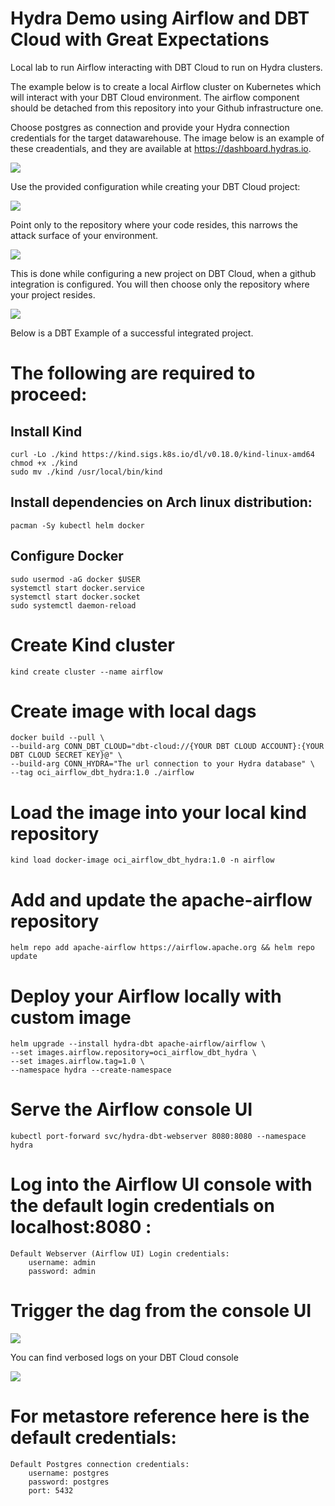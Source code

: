 # Hydra Demo using Airflow and DBT Cloud with  Great Expectations
Local lab to run Airflow interacting with DBT Cloud to run on Hydra clusters.

The example below is to create a local Airflow cluster on Kubernetes which will interact with your DBT Cloud environment. The airflow component should be detached from this repository into your Github infrastructure one.

Choose postgres as connection and provide your Hydra connection credentials for the target datawarehouse. The image below is an example of these creadentials, and they are available at https://dashboard.hydras.io. 

![](./img/hydra_conn.png) 

Use the provided configuration while creating your DBT Cloud project:

![](./img/dbt_proj_hydra_conn.png)

Point only to the repository where your code resides, this narrows the attack surface of your environment.


![](./img/dbt_proj_conf.png)

This is done while configuring a new project on DBT Cloud, when a github integration is configured. You will then choose only the repository where your project resides. 

![](./img/gh_dbt_integration.png)

Below is a DBT Example of a successful integrated project.


# The following are required to proceed:
## Install Kind
```
curl -Lo ./kind https://kind.sigs.k8s.io/dl/v0.18.0/kind-linux-amd64
chmod +x ./kind
sudo mv ./kind /usr/local/bin/kind
```

## Install dependencies on Arch linux distribution:

`pacman -Sy kubectl helm docker`

## Configure Docker 
``` 
sudo usermod -aG docker $USER
systemctl start docker.service
systemctl start docker.socket
sudo systemctl daemon-reload
```

# Create Kind cluster

`kind create cluster --name airflow`

# Create image with local dags

```
docker build --pull \
--build-arg CONN_DBT_CLOUD="dbt-cloud://{YOUR DBT CLOUD ACCOUNT}:{YOUR DBT CLOUD SECRET KEY}@" \
--build-arg CONN_HYDRA="The url connection to your Hydra database" \
--tag oci_airflow_dbt_hydra:1.0 ./airflow
```

# Load the image into your local kind repository

`kind load docker-image oci_airflow_dbt_hydra:1.0 -n airflow`


# Add and update the apache-airflow repository
`helm repo add apache-airflow https://airflow.apache.org && helm repo update`


# Deploy your Airflow locally with custom image

```
helm upgrade --install hydra-dbt apache-airflow/airflow \
--set images.airflow.repository=oci_airflow_dbt_hydra \
--set images.airflow.tag=1.0 \
--namespace hydra --create-namespace
```

# Serve the Airflow console UI 
`kubectl port-forward svc/hydra-dbt-webserver 8080:8080 --namespace hydra`

# Log into the Airflow UI console with the default login credentials on localhost:8080 :
```
Default Webserver (Airflow UI) Login credentials:
    username: admin
    password: admin
```

# Trigger the dag from the console UI

![](./img/airflow_run_dbt_job.png)

You can find verbosed logs on your DBT Cloud console

![](./img/dbt_jobs_execution.png)

# For metastore reference here is the default credentials:

```
Default Postgres connection credentials:
    username: postgres
    password: postgres
    port: 5432
```
